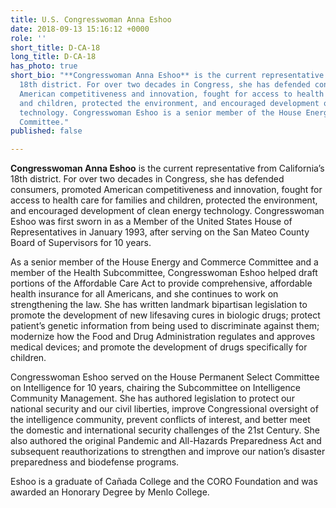 ```yaml
---
title: U.S. Congresswoman Anna Eshoo
date: 2018-09-13 15:16:12 +0000
role: ''
short_title: D-CA-18
long_title: D-CA-18
has_photo: true
short_bio: "**Congresswoman Anna Eshoo** is the current representative from California’s
  18th district. For over two decades in Congress, she has defended consumers, promoted
  American competitiveness and innovation, fought for access to health care for families
  and children, protected the environment, and encouraged development of clean energy
  technology. Congresswoman Eshoo is a senior member of the House Energy and Commerce
  Committee."
published: false

---
```

**Congresswoman Anna Eshoo** is the current representative from California’s 18th district. For over two decades in Congress, she has defended consumers, promoted American competitiveness and innovation, fought for access to health care for families and children, protected the environment, and encouraged development of clean energy technology. Congresswoman Eshoo was first sworn in as a Member of the United States House of Representatives in January 1993, after serving on the San Mateo County Board of Supervisors for 10 years.  
  
As a senior member of the House Energy and Commerce Committee and a member of the Health Subcommittee, Congresswoman Eshoo helped draft portions of the Affordable Care Act to provide comprehensive, affordable health insurance for all Americans, and she continues to work on strengthening the law. She has written landmark bipartisan legislation to promote the development of new lifesaving cures in biologic drugs; protect patient’s genetic information from being used to discriminate against them; modernize how the Food and Drug Administration regulates and approves medical devices; and promote the development of drugs specifically for children.  
  
Congresswoman Eshoo served on the House Permanent Select Committee on Intelligence for 10 years, chairing the Subcommittee on Intelligence Community Management. She has authored legislation to protect our national security and our civil liberties, improve Congressional oversight of the intelligence community, prevent conflicts of interest, and better meet the domestic and international security challenges of the 21st Century. She also authored the original Pandemic and All-Hazards Preparedness Act and subsequent reauthorizations to strengthen and improve our nation’s disaster preparedness and biodefense programs.  
  
Eshoo is a graduate of Cañada College and the CORO Foundation and was awarded an Honorary Degree by Menlo College.